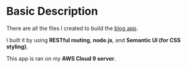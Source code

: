 # Basic Description
<p>There are all the files I created to build the <a href="https://codewithcolt-ian1994.c9users.io/blogs">blog app</a>.</p>
<p>I built it by using <strong>RESTful routing</strong>, <strong>node.js</strong>, and <strong>Semantic UI (for CSS styling)</strong>.</p>
<p>This app is ran on my <strong>AWS Cloud 9 server</strong>.</p>


